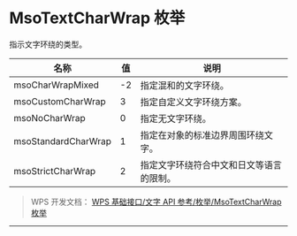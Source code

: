 # MsoTextCharWrap 枚举

指示文字环绕的类型。

| 名称                | 值  | 说明                                     |
|---------------------|-----|------------------------------------------|
| msoCharWrapMixed    | -2  | 指定混和的文字环绕。                     |
| msoCustomCharWrap   | 3   | 指定自定义文字环绕方案。                 |
| msoNoCharWrap       | 0   | 指定无文字环绕。                         |
| msoStandardCharWrap | 1   | 指定在对象的标准边界周围环绕文字。       |
| msoStrictCharWrap   | 2   | 指定文字环绕符合中文和日文等语言的限制。 |

> WPS 开发文档： [WPS 基础接口/文字 API 参考/枚举/MsoTextCharWrap 枚举](https://qn.cache.wpscdn.cn/encs/doc/office_v19/topics/WPS%20%E5%9F%BA%E7%A1%80%E6%8E%A5%E5%8F%A3/%E6%96%87%E5%AD%97%20API%20%E5%8F%82%E8%80%83/%E6%9E%9A%E4%B8%BE/MsoTextCharWrap%20%E6%9E%9A%E4%B8%BE.html)

------------------------------------------------------------------------
